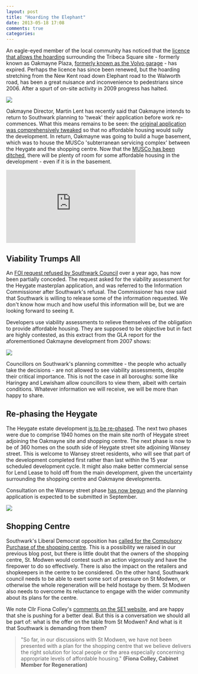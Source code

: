 ```yaml
---
layout: post
title: "Hoarding the Elephant"
date: 2013-05-18 17:08
comments: true
categories: 
---
```

An eagle-eyed member of the local community has noticed that the [licence that allows the hoarding](http://crappistmartin.github.io/images/TribecaHoardingsLicence.jpg) surrounding the Tribeca Square site - formerly known as Oakmayne Plaza, [formerly known as the Volvo garage](http://crappistmartin.github.io/images/volvocpo.jpg) - has expired. Perhaps the licence has since been renewed, but the hoarding stretching from the New Kent road down Elephant road to the Walworth road, has been a great nuisance and inconvenience to pedestrians since 2006.
After a spurt of on-site activity in 2009 progress has halted.

![](http://southwarknotes.files.wordpress.com/2009/12/plazagone1.jpg)

Oakmayne Director, Martin Lent has recently said that Oakmayne intends to return to Southwark planning to 'tweak' their application before work re-commences. What this means remains to be seen: the [original application was comprehensively tweaked](http://www.london-se1.co.uk/news/view/3641) so that no affordable housing would sully the development. In return, Oakmayne was going to build a huge basement, which was to house the MUSCo 'subterranean servicing complex' between the Heygate and the shopping centre. Now that the [MUSCo has been ditched](http://www.london-se1.co.uk/news/view/5052), there will be plenty of room for some affordable housing in the development - even if it is in the basement.  

<iframe width="350" height="197" src="http://www.youtube.com/embed/bIlzq9g1u8c" frameborder="0" allowfullscreen></iframe>

## Viability Trumps All
An [FOI request refused by Southwark Council](https://www.whatdotheyknow.com/request/viability_assessment_for_plannin#outgoing-205692) over a year ago, has now been partially conceded. The request asked for the viability assessment for the Heygate masterplan application, and was referred to the Information Commissioner after Southwark's refusal. The Commissioner has now said that Southwark is willing to release some of the information requested. We don't know how much and how useful this information will be, but we are looking forward to seeing it. 

Developers use viability assessments to relieve themselves of the obligation to provide affordable housing. They are supposed to be objective but in fact are highly contested, as this extract from the GLA report for the aforementioned Oakmayne development from 2007 shows:  

![](http://crappistmartin.github.io/images/gla.jpg)

Councillors on Southwark's planning committee - the people who actually take the decisions - are not allowed to see viability assessments, despite their critical importance. This is not the case in all boroughs: some like Haringey and Lewisham allow councillors to view them, albeit with certain conditions. Whatever information we will receive, we will be more than happy to share. 


## Re-phasing the Heygate
The Heygate estate development [is to be re-phased](http://www.london-se1.co.uk/news/view/6817). The next two phases were due to comprise 1940 homes on the main site north of Heygate street adjoining the Oakmayne site and shopping centre. The next phase is now to be of 360 homes on the south side of Heygate street site adjoining Wansey street. This is welcome to Wansey street residents, who will see that part of the development completed first rather than last within the 15 year scheduled development cycle. It might also make better commercial sense for Lend Lease to hold off from the main development, given the uncertainty surrounding the shopping centre and Oakmayne developments.
 
Consultation on the Wansey street phase [has now begun](http://www.elephantandcastle.org.uk/pages/news_events/215/elephant_castle.html) and the planning application is expected to be submitted in September.

![](http://crappistmartin.github.io/images/heygatephases.jpg)

## Shopping Centre
Southwark's Liberal Democrat opposition has [called for the Compulsory Purchase of the shopping centre](http://www.london-se1.co.uk/news/view/6808). This is a possibility we raised in our previous blog post, but there is little doubt that the owners of the shopping centre, St. Modwen would contest such an action vigorously and have the firepower to do so effectively. There is also the impact on the retailers and shopkeepers in the centre to be considered. On the other hand, Southwark council needs to be able to exert some sort of pressure on St Modwen, or otherwise the whole regeneration will be held hostage by them. St Modwen also needs to overcome its reluctance to engage with the wider community about its plans for the centre. 

We note Cllr Fiona Colley's [comments on the SE1 website](http://www.london-se1.co.uk/news/view/6808), and are happy that she is pushing for a better deal. But this is a conversation we should all be part of: what is the offer on the table from St Modwen? And what is it that Southwark is demanding from them?

>"So far, in our discussions with St Modwen, we have not been presented with a plan for the shopping centre that we believe delivers the right solution for local people or the area especially concerning appropriate levels of affordable housing." __(Fiona Colley, Cabinet Member for Regeneration)__











